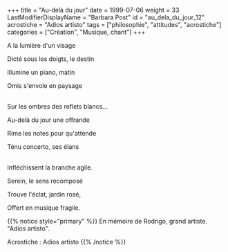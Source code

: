 +++
title = "Au-delà du jour"
date = 1999-07-06
weight = 33
LastModifierDisplayName = "Barbara Post"
id = "au_dela_du_jour_12"
acrostiche = "Adios artisto"
tags = ["philosophie", "attitudes", "acrostiche"]
categories = ["Création", "Musique, chant"]
+++

A la lumière d'un visage

Dicté sous les doigts, le destin

Illumine un piano, matin

Omis s'envole en paysage

 \
Sur les ombres des reflets blancs...

Au-delà du jour une offrande

Rime les notes pour qu'attende

Ténu concerto, ses élans

 \
Infléchissent la branche agile.

Serein, le sens recomposé

Trouve l'éclat, jardin rosé,

Offert en musique fragile.

{{% notice style="primary" %}}
En mémoire de Rodrigo, grand artiste. \"Adios artisto\".

Acrostiche : Adios artisto
{{% /notice %}}
